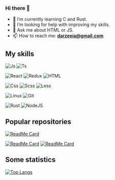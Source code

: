 ### Hi there 👋

- 🌱 I’m currently learning C and Rust.
- 🤔 I’m looking for help with improving my skills.
- 💬 Ask me about HTML or JS.
- 📫 How to reach me: **darzeeia@gmail.com**

## My skills

![Js](https://img.shields.io/badge/-JavaScript-050f2c?style=for-the-badge&logo=JavaScript&logoColor=F7DF1E)
![Ts](https://img.shields.io/badge/-TypeScript-050f2c?style=for-the-badge&logo=TypeScript)

![React](https://img.shields.io/badge/-react-050f2c?style=for-the-badge&logo=react)
![Redux](https://img.shields.io/badge/-redux-050f2c?style=for-the-badge&logo=redux&logoColor=986cdf)
![HTML](https://img.shields.io/badge/-Html-050f2c?style=for-the-badge&logo=html5&logoColor=E34F26)

![Css](https://img.shields.io/badge/-Css-050f2c?style=for-the-badge&logo=css3&logoColor=5c98f2)
![Scss](https://img.shields.io/badge/-SCSS-050f2c?style=for-the-badge&logo=SASS)
![Less](https://img.shields.io/badge/-LESS-050f2c?style=for-the-badge&logo=LESS)

![Linux](https://img.shields.io/badge/-linux-050f2c?style=for-the-badge&logo=linux&logoColor=ddd)
![Git](https://img.shields.io/badge/-git-050f2c?style=for-the-badge&logo=git)

![Rust](https://img.shields.io/badge/-rust-050f2c?style=for-the-badge&logo=rust)
![NodeJS](https://https://img.shields.io/badge/-nodejs-050f2c?style=for-the-badge&logo=nodejs)

## Popular repositories

[![ReadMe Card](https://github-readme-stats.vercel.app/api/pin/?username=Altyn777&repo=react-personal-project&theme=algolia)](https://github.com/Altyn777/react-personal-project)

[![ReadMe Card](https://github-readme-stats.vercel.app/api/pin/?username=Altyn777&repo=ecommerce&theme=algolia)](https://github.com/Altyn777/ecommerce)
[![ReadMe Card](https://github-readme-stats.vercel.app/api/pin/?username=Altyn777&repo=ecommerceapi&theme=algolia)](https://github.com/Altyn777/ecommerceapi)


## Some statistics

[![Top Langs](https://github-readme-stats.vercel.app/api/top-langs/?username=Altyn777&layout=compact&theme=algolia)](https://github.com/Altyn777)

<!--
**Altyn777/Altyn777** is a ✨ _special_ ✨ repository because its `README.md` (this file) appears on your GitHub profile.

Here are some ideas to get you started:

- 🔭 I’m currently working on ...
- 🌱 I’m currently learning ...
- 👯 I’m looking to collaborate on ...
- 🤔 I’m looking for help with ...
- 💬 Ask me about ...
- 📫 How to reach me: ...
- 😄 Pronouns: ...
- ⚡ Fun fact: ...
-->

